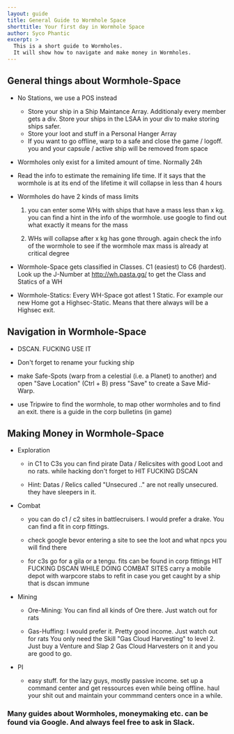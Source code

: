 ```yaml
---
layout: guide
title: General Guide to Wormhole Space
shorttitle: Your first day in Wormhole Space
author: Syco Phantic
excerpt: >
  This is a short guide to Wormholes.
  It will show how to navigate and make money in Wormholes.
---
```


## General things about Wormhole-Space

- No Stations, we use a POS instead
  - Store your ship in a Ship Maintance Array. Additionaly every member gets a div. Store your ships in the LSAA in your div to make  storing ships safer.
  - Store your loot and stuff in a Personal Hanger Array
  - If you want to go offline, warp to a safe and close the game / logoff. you and your capsule / active ship will be removed from    space

- Wormholes only exist for a limited amount of time. Normally 24h

- Read the info to estimate the remaining life time. If it says that the wormhole is at its end of the lifetime it will collapse in less than 4 hours

- Wormholes do have 2 kinds of mass limits

    1. you can enter some WHs with ships that have a mass less than x kg. you can find a hint in the info of the wormhole. use google to find out what exactly it means for the mass

    2. WHs will collapse after x kg has gone through. again check the info of the wormhole to see if the wormhole max mass is already at critical degree

- Wormhole-Space gets classified in Classes. C1 (easiest) to C6 (hardest). Look up the J-Number at http://wh.pasta.gg/ to get the Class and Statics of a WH

-  Wormhole-Statics: Every WH-Space got atlest 1 Static. For example our new Home got a Highsec-Static. Means that there always will be a Highsec exit.

## Navigation in Wormhole-Space

- DSCAN. FUCKING USE IT

- Don't forget to rename your fucking ship

- make Safe-Spots (warp from a celestial (i.e. a Planet) to another) and open "Save Location" (Ctrl + B) press "Save" to create a Save Mid-Warp.

- use Tripwire to find the wormhole, to map other wormholes and to find an exit. there is a guide in the corp bulletins (in game)

## Making Money in Wormhole-Space

- Exploration

  - in C1 to C3s you can find pirate Data / Relicsites with good Loot and no rats. while hacking don't forget to HIT FUCKING DSCAN

  - Hint: Datas / Relics called "Unsecured .." are not really unsecured. they have sleepers in it.

- Combat

  - you can do c1 / c2 sites in battlecruisers. I would prefer a drake. You can find a fit in corp fittings.

  - check google bevor entering a site to see the loot and what npcs you will find there

  - for c3s go for a gila or a tengu. fits can be found in corp fittings HIT FUCKING DSCAN WHILE DOING COMBAT SITES carry a mobile depot with warpcore stabs to refit in case you get caught by a ship that is dscan immune

- Mining

  - Ore-Mining: You can find all kinds of Ore there. Just watch out for rats

  - Gas-Huffing: I would prefer it. Pretty good income. Just watch out for rats You only need the Skill "Gas Cloud Harvesting" to level 2. Just buy a Venture and Slap 2 Gas Cloud Harvesters on it and you are good to go.

- PI

  - easy stuff. for the lazy guys, mostly passive income. set up a command center and get ressources even while being offline. haul your shit out and maintain your commmand centers once in a while.


### Many guides about Wormholes, moneymaking etc. can be found via Google. And always feel free to ask in Slack.
